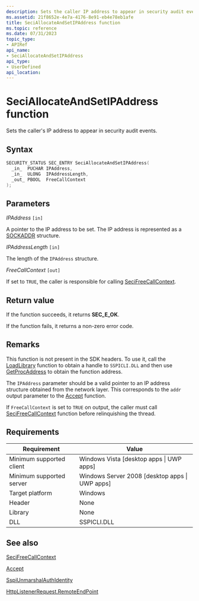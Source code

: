 ```yaml
---
description: Sets the caller IP address to appear in security audit events.
ms.assetid: 21f8652e-4e7a-4176-8e91-eb4e78eb1afe
title: SeciAllocateAndSetIPAddress function
ms.topic: reference
ms.date: 07/31/2023
topic_type: 
- APIRef
api_name: 
- SeciAllocateAndSetIPAddress
api_type: 
- UserDefined
api_location: 
---
```


# SeciAllocateAndSetIPAddress function

Sets the caller's IP address to appear in security audit events.

## Syntax

```C++
SECURITY_STATUS SEC_ENTRY SeciAllocateAndSetIPAddress(
  _in_  PUCHAR IPAddress,
  _in_  ULONG  IPAddressLength,
  _out_ PBOOL  FreeCallContext
);
```

## Parameters

*IPAddress* `[in]`

A pointer to the IP address to be set. The IP address is represented as a [SOCKADDR](/windows/win32/winsock/sockaddr-2) structure.

*IPAddressLength* `[in]`

The length of the `IPAddress` structure.

*FreeCallContext* `[out]`

If set to `TRUE`, the caller is responsible for calling [SeciFreeCallContext](SeciFreeCallContext.md).

## Return value

If the function succeeds, it returns **SEC_E_OK**.

If the function fails, it returns a non-zero error code.

## Remarks

This function is not present in the SDK headers. To use it, call the [LoadLibrary](/windows/win32/api/libloaderapi/nf-libloaderapi-loadlibrarya) function to obtain a handle to `SSPICLI.DLL` and then use [GetProcAddress](/windows/win32/api/libloaderapi/nf-libloaderapi-getprocaddress) to obtain the function address.

The `IPAddress` parameter should be a valid pointer to an IP address structure obtained from the network layer. This corresponds to the `addr` output parameter to the [Accept](/windows/win32/api/winsock2/nf-winsock2-accept) function.

If `FreeCallContext` is set to `TRUE` on output, the caller must call [SeciFreeCallContext](SeciFreeCallContext.md) function before relinquishing the thread.

## Requirements

| Requirement | Value |
|--------|--------|
| Minimum supported client | Windows Vista \[desktop apps \| UWP apps\] |
| Minimum supported server | Windows Server 2008 \[desktop apps \| UWP apps\] |
| Target platform | Windows |
| Header | None |
| Library | None |
| DLL | SSPICLI.DLL |

## See also

[SeciFreeCallContext](SeciFreeCallContext.md)

[Accept](/windows/win32/api/winsock2/nf-winsock2-accept)

[SspiUnmarshalAuthIdentity](/windows/win32/api/sspi/nf-sspi-sspiunmarshalauthidentity)

[HttpListenerRequest.RemoteEndPoint](/dotnet/api/system.net.httplistenerrequest.remoteendpoint)

